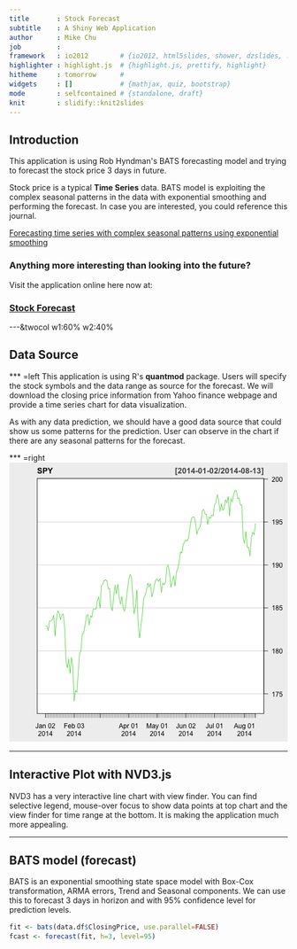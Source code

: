 ```yaml
---
title       : Stock Forecast
subtitle    : A Shiny Web Application
author      : Mike Chu
job         : 
framework   : io2012        # {io2012, html5slides, shower, dzslides, ...}
highlighter : highlight.js  # {highlight.js, prettify, highlight}
hitheme     : tomorrow      # 
widgets     : []            # {mathjax, quiz, bootstrap}
mode        : selfcontained # {standalone, draft}
knit        : slidify::knit2slides
---
```

    
## Introduction
    
This application is using Rob Hyndman's BATS forecasting model
and trying to forecast the stock price 3 days in future.

Stock price is a typical **Time Series** data. BATS model is exploiting
the complex seasonal patterns in the data with exponential smoothing and
performing the forecast. In case you are interested, you could reference
this journal.

[Forecasting time series with complex seasonal patterns using exponential smoothing](http://robjhyndman.com/papers/ComplexSeasonality.pdf)

### Anything more interesting than looking into the future?

Visit the application online here now at:

### [Stock Forecast](http://mike-chu.shinyapps.io/stockForecast)

---&twocol w1:60% w2:40%

## Data Source

*** =left
This application is using R's **quantmod** package. Users will specify 
the stock symbols and the data range as source for the forecast. We will
download the closing price information from Yahoo finance webpage and
provide a time series chart for data visualization.

As with any data prediction, we should have a good data source that could
show us some patterns for the prediction. User can observe in the chart if
there are any seasonal patterns for the forecast.

*** =right
![plot of chunk quantmod](assets/fig/quantmod.png) 

---
    
## Interactive Plot with NVD3.js
    
NVD3 has a very interactive line chart with view finder. You can find selective legend,
mouse-over focus to show data points at top chart and the view finder for time range
at the bottom. It is making the application much more appealing.


<div id = 'chart1' class = 'rChart nvd3'></div>
<script type='text/javascript'>
 $(document).ready(function(){
      drawchart1()
    });
    function drawchart1(){  
      var opts = {
 "dom": "chart1",
"width":    800,
"height":    400,
"x": "Date",
"y": "value",
"group": "variable",
"type": "lineWithFocusChart",
"id": "chart1" 
},
        data = [
 {
 "Date":          16072,
"variable": "ClosingPrice",
"value":         182.92 
},
{
 "Date":          16073,
"variable": "ClosingPrice",
"value":         182.89 
},
{
 "Date":          16076,
"variable": "ClosingPrice",
"value":         182.36 
},
{
 "Date":          16077,
"variable": "ClosingPrice",
"value":         183.48 
},
{
 "Date":          16078,
"variable": "ClosingPrice",
"value":         183.52 
},
{
 "Date":          16079,
"variable": "ClosingPrice",
"value":         183.64 
},
{
 "Date":          16080,
"variable": "ClosingPrice",
"value":         184.14 
},
{
 "Date":          16083,
"variable": "ClosingPrice",
"value":         181.69 
},
{
 "Date":          16084,
"variable": "ClosingPrice",
"value":         183.67 
},
{
 "Date":          16085,
"variable": "ClosingPrice",
"value":         184.66 
},
{
 "Date":          16086,
"variable": "ClosingPrice",
"value":         184.42 
},
{
 "Date":          16087,
"variable": "ClosingPrice",
"value":         183.64 
},
{
 "Date":          16091,
"variable": "ClosingPrice",
"value":         184.18 
},
{
 "Date":          16092,
"variable": "ClosingPrice",
"value":          184.3 
},
{
 "Date":          16093,
"variable": "ClosingPrice",
"value":         182.79 
},
{
 "Date":          16094,
"variable": "ClosingPrice",
"value":         178.89 
},
{
 "Date":          16097,
"variable": "ClosingPrice",
"value":         178.01 
},
{
 "Date":          16098,
"variable": "ClosingPrice",
"value":         179.07 
},
{
 "Date":          16099,
"variable": "ClosingPrice",
"value":         177.35 
},
{
 "Date":          16100,
"variable": "ClosingPrice",
"value":         179.23 
},
{
 "Date":          16101,
"variable": "ClosingPrice",
"value":         178.18 
},
{
 "Date":          16104,
"variable": "ClosingPrice",
"value":         174.17 
},
{
 "Date":          16105,
"variable": "ClosingPrice",
"value":         175.39 
},
{
 "Date":          16106,
"variable": "ClosingPrice",
"value":         175.17 
},
{
 "Date":          16107,
"variable": "ClosingPrice",
"value":         177.48 
},
{
 "Date":          16108,
"variable": "ClosingPrice",
"value":         179.68 
},
{
 "Date":          16111,
"variable": "ClosingPrice",
"value":         180.01 
},
{
 "Date":          16112,
"variable": "ClosingPrice",
"value":         181.98 
},
{
 "Date":          16113,
"variable": "ClosingPrice",
"value":         182.07 
},
{
 "Date":          16114,
"variable": "ClosingPrice",
"value":         183.01 
},
{
 "Date":          16115,
"variable": "ClosingPrice",
"value":         184.02 
},
{
 "Date":          16119,
"variable": "ClosingPrice",
"value":         184.24 
},
{
 "Date":          16120,
"variable": "ClosingPrice",
"value":         183.02 
},
{
 "Date":          16121,
"variable": "ClosingPrice",
"value":          184.1 
},
{
 "Date":          16122,
"variable": "ClosingPrice",
"value":         183.89 
},
{
 "Date":          16125,
"variable": "ClosingPrice",
"value":         184.91 
},
{
 "Date":          16126,
"variable": "ClosingPrice",
"value":         184.84 
},
{
 "Date":          16127,
"variable": "ClosingPrice",
"value":         184.85 
},
{
 "Date":          16128,
"variable": "ClosingPrice",
"value":         185.82 
},
{
 "Date":          16129,
"variable": "ClosingPrice",
"value":         186.29 
},
{
 "Date":          16132,
"variable": "ClosingPrice",
"value":         184.98 
},
{
 "Date":          16133,
"variable": "ClosingPrice",
"value":         187.58 
},
{
 "Date":          16134,
"variable": "ClosingPrice",
"value":         187.75 
},
{
 "Date":          16135,
"variable": "ClosingPrice",
"value":         188.18 
},
{
 "Date":          16136,
"variable": "ClosingPrice",
"value":         188.26 
},
{
 "Date":          16139,
"variable": "ClosingPrice",
"value":         188.16 
},
{
 "Date":          16140,
"variable": "ClosingPrice",
"value":         187.23 
},
{
 "Date":          16141,
"variable": "ClosingPrice",
"value":         187.28 
},
{
 "Date":          16142,
"variable": "ClosingPrice",
"value":         185.18 
},
{
 "Date":          16143,
"variable": "ClosingPrice",
"value":         184.66 
},
{
 "Date":          16146,
"variable": "ClosingPrice",
"value":         186.33 
},
{
 "Date":          16147,
"variable": "ClosingPrice",
"value":         187.66 
},
{
 "Date":          16148,
"variable": "ClosingPrice",
"value":         186.66 
},
{
 "Date":          16149,
"variable": "ClosingPrice",
"value":         187.75 
},
{
 "Date":          16150,
"variable": "ClosingPrice",
"value":          186.2 
},
{
 "Date":          16153,
"variable": "ClosingPrice",
"value":         185.43 
},
{
 "Date":          16154,
"variable": "ClosingPrice",
"value":         186.31 
},
{
 "Date":          16155,
"variable": "ClosingPrice",
"value":         184.97 
},
{
 "Date":          16156,
"variable": "ClosingPrice",
"value":         184.58 
},
{
 "Date":          16157,
"variable": "ClosingPrice",
"value":         185.49 
},
{
 "Date":          16160,
"variable": "ClosingPrice",
"value":         187.01 
},
{
 "Date":          16161,
"variable": "ClosingPrice",
"value":         188.25 
},
{
 "Date":          16162,
"variable": "ClosingPrice",
"value":         188.88 
},
{
 "Date":          16163,
"variable": "ClosingPrice",
"value":         188.63 
},
{
 "Date":          16164,
"variable": "ClosingPrice",
"value":          186.4 
},
{
 "Date":          16167,
"variable": "ClosingPrice",
"value":         184.34 
},
{
 "Date":          16168,
"variable": "ClosingPrice",
"value":          185.1 
},
{
 "Date":          16169,
"variable": "ClosingPrice",
"value":         187.09 
},
{
 "Date":          16170,
"variable": "ClosingPrice",
"value":         183.16 
},
{
 "Date":          16171,
"variable": "ClosingPrice",
"value":         181.51 
},
{
 "Date":          16174,
"variable": "ClosingPrice",
"value":         182.94 
},
{
 "Date":          16175,
"variable": "ClosingPrice",
"value":          184.2 
},
{
 "Date":          16176,
"variable": "ClosingPrice",
"value":         186.13 
},
{
 "Date":          16177,
"variable": "ClosingPrice",
"value":         186.39 
},
{
 "Date":          16181,
"variable": "ClosingPrice",
"value":         187.04 
},
{
 "Date":          16182,
"variable": "ClosingPrice",
"value":         187.89 
},
{
 "Date":          16183,
"variable": "ClosingPrice",
"value":         187.45 
},
{
 "Date":          16184,
"variable": "ClosingPrice",
"value":         187.83 
},
{
 "Date":          16185,
"variable": "ClosingPrice",
"value":         186.29 
},
{
 "Date":          16188,
"variable": "ClosingPrice",
"value":         186.88 
},
{
 "Date":          16189,
"variable": "ClosingPrice",
"value":         187.75 
},
{
 "Date":          16190,
"variable": "ClosingPrice",
"value":         188.31 
},
{
 "Date":          16191,
"variable": "ClosingPrice",
"value":         188.33 
},
{
 "Date":          16192,
"variable": "ClosingPrice",
"value":         188.06 
},
{
 "Date":          16195,
"variable": "ClosingPrice",
"value":         188.42 
},
{
 "Date":          16196,
"variable": "ClosingPrice",
"value":         186.78 
},
{
 "Date":          16197,
"variable": "ClosingPrice",
"value":         187.88 
},
{
 "Date":          16198,
"variable": "ClosingPrice",
"value":         187.68 
},
{
 "Date":          16199,
"variable": "ClosingPrice",
"value":         187.96 
},
{
 "Date":          16202,
"variable": "ClosingPrice",
"value":         189.79 
},
{
 "Date":          16203,
"variable": "ClosingPrice",
"value":         189.96 
},
{
 "Date":          16204,
"variable": "ClosingPrice",
"value":         189.06 
},
{
 "Date":          16205,
"variable": "ClosingPrice",
"value":          187.4 
},
{
 "Date":          16206,
"variable": "ClosingPrice",
"value":         188.05 
},
{
 "Date":          16209,
"variable": "ClosingPrice",
"value":         188.74 
},
{
 "Date":          16210,
"variable": "ClosingPrice",
"value":         187.55 
},
{
 "Date":          16211,
"variable": "ClosingPrice",
"value":         189.13 
},
{
 "Date":          16212,
"variable": "ClosingPrice",
"value":         189.59 
},
{
 "Date":          16213,
"variable": "ClosingPrice",
"value":         190.35 
},
{
 "Date":          16217,
"variable": "ClosingPrice",
"value":         191.52 
},
{
 "Date":          16218,
"variable": "ClosingPrice",
"value":         191.38 
},
{
 "Date":          16219,
"variable": "ClosingPrice",
"value":         192.37 
},
{
 "Date":          16220,
"variable": "ClosingPrice",
"value":         192.68 
},
{
 "Date":          16223,
"variable": "ClosingPrice",
"value":          192.9 
},
{
 "Date":          16224,
"variable": "ClosingPrice",
"value":          192.8 
},
{
 "Date":          16225,
"variable": "ClosingPrice",
"value":         193.19 
},
{
 "Date":          16226,
"variable": "ClosingPrice",
"value":         194.45 
},
{
 "Date":          16227,
"variable": "ClosingPrice",
"value":         195.38 
},
{
 "Date":          16230,
"variable": "ClosingPrice",
"value":         195.58 
},
{
 "Date":          16231,
"variable": "ClosingPrice",
"value":          195.6 
},
{
 "Date":          16232,
"variable": "ClosingPrice",
"value":         194.92 
},
{
 "Date":          16233,
"variable": "ClosingPrice",
"value":         193.54 
},
{
 "Date":          16234,
"variable": "ClosingPrice",
"value":         194.13 
},
{
 "Date":          16237,
"variable": "ClosingPrice",
"value":         194.29 
},
{
 "Date":          16238,
"variable": "ClosingPrice",
"value":         194.83 
},
{
 "Date":          16239,
"variable": "ClosingPrice",
"value":         196.26 
},
{
 "Date":          16240,
"variable": "ClosingPrice",
"value":         196.48 
},
{
 "Date":          16241,
"variable": "ClosingPrice",
"value":         195.94 
},
{
 "Date":          16244,
"variable": "ClosingPrice",
"value":         195.88 
},
{
 "Date":          16245,
"variable": "ClosingPrice",
"value":          194.7 
},
{
 "Date":          16246,
"variable": "ClosingPrice",
"value":         195.58 
},
{
 "Date":          16247,
"variable": "ClosingPrice",
"value":         195.44 
},
{
 "Date":          16248,
"variable": "ClosingPrice",
"value":         195.82 
},
{
 "Date":          16251,
"variable": "ClosingPrice",
"value":         195.72 
},
{
 "Date":          16252,
"variable": "ClosingPrice",
"value":         197.03 
},
{
 "Date":          16253,
"variable": "ClosingPrice",
"value":         197.23 
},
{
 "Date":          16254,
"variable": "ClosingPrice",
"value":          198.2 
},
{
 "Date":          16258,
"variable": "ClosingPrice",
"value":         197.51 
},
{
 "Date":          16259,
"variable": "ClosingPrice",
"value":         196.24 
},
{
 "Date":          16260,
"variable": "ClosingPrice",
"value":         197.12 
},
{
 "Date":          16261,
"variable": "ClosingPrice",
"value":         196.34 
},
{
 "Date":          16262,
"variable": "ClosingPrice",
"value":         196.61 
},
{
 "Date":          16265,
"variable": "ClosingPrice",
"value":          197.6 
},
{
 "Date":          16266,
"variable": "ClosingPrice",
"value":         197.23 
},
{
 "Date":          16267,
"variable": "ClosingPrice",
"value":         197.96 
},
{
 "Date":          16268,
"variable": "ClosingPrice",
"value":         195.71 
},
{
 "Date":          16269,
"variable": "ClosingPrice",
"value":         197.71 
},
{
 "Date":          16272,
"variable": "ClosingPrice",
"value":         197.34 
},
{
 "Date":          16273,
"variable": "ClosingPrice",
"value":          198.2 
},
{
 "Date":          16274,
"variable": "ClosingPrice",
"value":         198.64 
},
{
 "Date":          16275,
"variable": "ClosingPrice",
"value":         198.65 
},
{
 "Date":          16276,
"variable": "ClosingPrice",
"value":         197.72 
},
{
 "Date":          16279,
"variable": "ClosingPrice",
"value":          197.8 
},
{
 "Date":          16280,
"variable": "ClosingPrice",
"value":         196.95 
},
{
 "Date":          16281,
"variable": "ClosingPrice",
"value":         196.98 
},
{
 "Date":          16282,
"variable": "ClosingPrice",
"value":         193.09 
},
{
 "Date":          16283,
"variable": "ClosingPrice",
"value":          192.5 
},
{
 "Date":          16286,
"variable": "ClosingPrice",
"value":         193.89 
},
{
 "Date":          16287,
"variable": "ClosingPrice",
"value":         192.01 
},
{
 "Date":          16288,
"variable": "ClosingPrice",
"value":         192.07 
},
{
 "Date":          16289,
"variable": "ClosingPrice",
"value":         191.03 
},
{
 "Date":          16290,
"variable": "ClosingPrice",
"value":         193.24 
},
{
 "Date":          16293,
"variable": "ClosingPrice",
"value":          193.8 
},
{
 "Date":          16294,
"variable": "ClosingPrice",
"value":         193.53 
},
{
 "Date":          16295,
"variable": "ClosingPrice",
"value":         194.84 
},
{
 "Date":          16296,
"variable": "ClosingPrice",
"value": null 
},
{
 "Date":          16297,
"variable": "ClosingPrice",
"value": null 
},
{
 "Date":          16298,
"variable": "ClosingPrice",
"value": null 
},
{
 "Date":          16072,
"variable": "ForecastLowB",
"value": null 
},
{
 "Date":          16073,
"variable": "ForecastLowB",
"value": null 
},
{
 "Date":          16076,
"variable": "ForecastLowB",
"value": null 
},
{
 "Date":          16077,
"variable": "ForecastLowB",
"value": null 
},
{
 "Date":          16078,
"variable": "ForecastLowB",
"value": null 
},
{
 "Date":          16079,
"variable": "ForecastLowB",
"value": null 
},
{
 "Date":          16080,
"variable": "ForecastLowB",
"value": null 
},
{
 "Date":          16083,
"variable": "ForecastLowB",
"value": null 
},
{
 "Date":          16084,
"variable": "ForecastLowB",
"value": null 
},
{
 "Date":          16085,
"variable": "ForecastLowB",
"value": null 
},
{
 "Date":          16086,
"variable": "ForecastLowB",
"value": null 
},
{
 "Date":          16087,
"variable": "ForecastLowB",
"value": null 
},
{
 "Date":          16091,
"variable": "ForecastLowB",
"value": null 
},
{
 "Date":          16092,
"variable": "ForecastLowB",
"value": null 
},
{
 "Date":          16093,
"variable": "ForecastLowB",
"value": null 
},
{
 "Date":          16094,
"variable": "ForecastLowB",
"value": null 
},
{
 "Date":          16097,
"variable": "ForecastLowB",
"value": null 
},
{
 "Date":          16098,
"variable": "ForecastLowB",
"value": null 
},
{
 "Date":          16099,
"variable": "ForecastLowB",
"value": null 
},
{
 "Date":          16100,
"variable": "ForecastLowB",
"value": null 
},
{
 "Date":          16101,
"variable": "ForecastLowB",
"value": null 
},
{
 "Date":          16104,
"variable": "ForecastLowB",
"value": null 
},
{
 "Date":          16105,
"variable": "ForecastLowB",
"value": null 
},
{
 "Date":          16106,
"variable": "ForecastLowB",
"value": null 
},
{
 "Date":          16107,
"variable": "ForecastLowB",
"value": null 
},
{
 "Date":          16108,
"variable": "ForecastLowB",
"value": null 
},
{
 "Date":          16111,
"variable": "ForecastLowB",
"value": null 
},
{
 "Date":          16112,
"variable": "ForecastLowB",
"value": null 
},
{
 "Date":          16113,
"variable": "ForecastLowB",
"value": null 
},
{
 "Date":          16114,
"variable": "ForecastLowB",
"value": null 
},
{
 "Date":          16115,
"variable": "ForecastLowB",
"value": null 
},
{
 "Date":          16119,
"variable": "ForecastLowB",
"value": null 
},
{
 "Date":          16120,
"variable": "ForecastLowB",
"value": null 
},
{
 "Date":          16121,
"variable": "ForecastLowB",
"value": null 
},
{
 "Date":          16122,
"variable": "ForecastLowB",
"value": null 
},
{
 "Date":          16125,
"variable": "ForecastLowB",
"value": null 
},
{
 "Date":          16126,
"variable": "ForecastLowB",
"value": null 
},
{
 "Date":          16127,
"variable": "ForecastLowB",
"value": null 
},
{
 "Date":          16128,
"variable": "ForecastLowB",
"value": null 
},
{
 "Date":          16129,
"variable": "ForecastLowB",
"value": null 
},
{
 "Date":          16132,
"variable": "ForecastLowB",
"value": null 
},
{
 "Date":          16133,
"variable": "ForecastLowB",
"value": null 
},
{
 "Date":          16134,
"variable": "ForecastLowB",
"value": null 
},
{
 "Date":          16135,
"variable": "ForecastLowB",
"value": null 
},
{
 "Date":          16136,
"variable": "ForecastLowB",
"value": null 
},
{
 "Date":          16139,
"variable": "ForecastLowB",
"value": null 
},
{
 "Date":          16140,
"variable": "ForecastLowB",
"value": null 
},
{
 "Date":          16141,
"variable": "ForecastLowB",
"value": null 
},
{
 "Date":          16142,
"variable": "ForecastLowB",
"value": null 
},
{
 "Date":          16143,
"variable": "ForecastLowB",
"value": null 
},
{
 "Date":          16146,
"variable": "ForecastLowB",
"value": null 
},
{
 "Date":          16147,
"variable": "ForecastLowB",
"value": null 
},
{
 "Date":          16148,
"variable": "ForecastLowB",
"value": null 
},
{
 "Date":          16149,
"variable": "ForecastLowB",
"value": null 
},
{
 "Date":          16150,
"variable": "ForecastLowB",
"value": null 
},
{
 "Date":          16153,
"variable": "ForecastLowB",
"value": null 
},
{
 "Date":          16154,
"variable": "ForecastLowB",
"value": null 
},
{
 "Date":          16155,
"variable": "ForecastLowB",
"value": null 
},
{
 "Date":          16156,
"variable": "ForecastLowB",
"value": null 
},
{
 "Date":          16157,
"variable": "ForecastLowB",
"value": null 
},
{
 "Date":          16160,
"variable": "ForecastLowB",
"value": null 
},
{
 "Date":          16161,
"variable": "ForecastLowB",
"value": null 
},
{
 "Date":          16162,
"variable": "ForecastLowB",
"value": null 
},
{
 "Date":          16163,
"variable": "ForecastLowB",
"value": null 
},
{
 "Date":          16164,
"variable": "ForecastLowB",
"value": null 
},
{
 "Date":          16167,
"variable": "ForecastLowB",
"value": null 
},
{
 "Date":          16168,
"variable": "ForecastLowB",
"value": null 
},
{
 "Date":          16169,
"variable": "ForecastLowB",
"value": null 
},
{
 "Date":          16170,
"variable": "ForecastLowB",
"value": null 
},
{
 "Date":          16171,
"variable": "ForecastLowB",
"value": null 
},
{
 "Date":          16174,
"variable": "ForecastLowB",
"value": null 
},
{
 "Date":          16175,
"variable": "ForecastLowB",
"value": null 
},
{
 "Date":          16176,
"variable": "ForecastLowB",
"value": null 
},
{
 "Date":          16177,
"variable": "ForecastLowB",
"value": null 
},
{
 "Date":          16181,
"variable": "ForecastLowB",
"value": null 
},
{
 "Date":          16182,
"variable": "ForecastLowB",
"value": null 
},
{
 "Date":          16183,
"variable": "ForecastLowB",
"value": null 
},
{
 "Date":          16184,
"variable": "ForecastLowB",
"value": null 
},
{
 "Date":          16185,
"variable": "ForecastLowB",
"value": null 
},
{
 "Date":          16188,
"variable": "ForecastLowB",
"value": null 
},
{
 "Date":          16189,
"variable": "ForecastLowB",
"value": null 
},
{
 "Date":          16190,
"variable": "ForecastLowB",
"value": null 
},
{
 "Date":          16191,
"variable": "ForecastLowB",
"value": null 
},
{
 "Date":          16192,
"variable": "ForecastLowB",
"value": null 
},
{
 "Date":          16195,
"variable": "ForecastLowB",
"value": null 
},
{
 "Date":          16196,
"variable": "ForecastLowB",
"value": null 
},
{
 "Date":          16197,
"variable": "ForecastLowB",
"value": null 
},
{
 "Date":          16198,
"variable": "ForecastLowB",
"value": null 
},
{
 "Date":          16199,
"variable": "ForecastLowB",
"value": null 
},
{
 "Date":          16202,
"variable": "ForecastLowB",
"value": null 
},
{
 "Date":          16203,
"variable": "ForecastLowB",
"value": null 
},
{
 "Date":          16204,
"variable": "ForecastLowB",
"value": null 
},
{
 "Date":          16205,
"variable": "ForecastLowB",
"value": null 
},
{
 "Date":          16206,
"variable": "ForecastLowB",
"value": null 
},
{
 "Date":          16209,
"variable": "ForecastLowB",
"value": null 
},
{
 "Date":          16210,
"variable": "ForecastLowB",
"value": null 
},
{
 "Date":          16211,
"variable": "ForecastLowB",
"value": null 
},
{
 "Date":          16212,
"variable": "ForecastLowB",
"value": null 
},
{
 "Date":          16213,
"variable": "ForecastLowB",
"value": null 
},
{
 "Date":          16217,
"variable": "ForecastLowB",
"value": null 
},
{
 "Date":          16218,
"variable": "ForecastLowB",
"value": null 
},
{
 "Date":          16219,
"variable": "ForecastLowB",
"value": null 
},
{
 "Date":          16220,
"variable": "ForecastLowB",
"value": null 
},
{
 "Date":          16223,
"variable": "ForecastLowB",
"value": null 
},
{
 "Date":          16224,
"variable": "ForecastLowB",
"value": null 
},
{
 "Date":          16225,
"variable": "ForecastLowB",
"value": null 
},
{
 "Date":          16226,
"variable": "ForecastLowB",
"value": null 
},
{
 "Date":          16227,
"variable": "ForecastLowB",
"value": null 
},
{
 "Date":          16230,
"variable": "ForecastLowB",
"value": null 
},
{
 "Date":          16231,
"variable": "ForecastLowB",
"value": null 
},
{
 "Date":          16232,
"variable": "ForecastLowB",
"value": null 
},
{
 "Date":          16233,
"variable": "ForecastLowB",
"value": null 
},
{
 "Date":          16234,
"variable": "ForecastLowB",
"value": null 
},
{
 "Date":          16237,
"variable": "ForecastLowB",
"value": null 
},
{
 "Date":          16238,
"variable": "ForecastLowB",
"value": null 
},
{
 "Date":          16239,
"variable": "ForecastLowB",
"value": null 
},
{
 "Date":          16240,
"variable": "ForecastLowB",
"value": null 
},
{
 "Date":          16241,
"variable": "ForecastLowB",
"value": null 
},
{
 "Date":          16244,
"variable": "ForecastLowB",
"value": null 
},
{
 "Date":          16245,
"variable": "ForecastLowB",
"value": null 
},
{
 "Date":          16246,
"variable": "ForecastLowB",
"value": null 
},
{
 "Date":          16247,
"variable": "ForecastLowB",
"value": null 
},
{
 "Date":          16248,
"variable": "ForecastLowB",
"value": null 
},
{
 "Date":          16251,
"variable": "ForecastLowB",
"value": null 
},
{
 "Date":          16252,
"variable": "ForecastLowB",
"value": null 
},
{
 "Date":          16253,
"variable": "ForecastLowB",
"value": null 
},
{
 "Date":          16254,
"variable": "ForecastLowB",
"value": null 
},
{
 "Date":          16258,
"variable": "ForecastLowB",
"value": null 
},
{
 "Date":          16259,
"variable": "ForecastLowB",
"value": null 
},
{
 "Date":          16260,
"variable": "ForecastLowB",
"value": null 
},
{
 "Date":          16261,
"variable": "ForecastLowB",
"value": null 
},
{
 "Date":          16262,
"variable": "ForecastLowB",
"value": null 
},
{
 "Date":          16265,
"variable": "ForecastLowB",
"value": null 
},
{
 "Date":          16266,
"variable": "ForecastLowB",
"value": null 
},
{
 "Date":          16267,
"variable": "ForecastLowB",
"value": null 
},
{
 "Date":          16268,
"variable": "ForecastLowB",
"value": null 
},
{
 "Date":          16269,
"variable": "ForecastLowB",
"value": null 
},
{
 "Date":          16272,
"variable": "ForecastLowB",
"value": null 
},
{
 "Date":          16273,
"variable": "ForecastLowB",
"value": null 
},
{
 "Date":          16274,
"variable": "ForecastLowB",
"value": null 
},
{
 "Date":          16275,
"variable": "ForecastLowB",
"value": null 
},
{
 "Date":          16276,
"variable": "ForecastLowB",
"value": null 
},
{
 "Date":          16279,
"variable": "ForecastLowB",
"value": null 
},
{
 "Date":          16280,
"variable": "ForecastLowB",
"value": null 
},
{
 "Date":          16281,
"variable": "ForecastLowB",
"value": null 
},
{
 "Date":          16282,
"variable": "ForecastLowB",
"value": null 
},
{
 "Date":          16283,
"variable": "ForecastLowB",
"value": null 
},
{
 "Date":          16286,
"variable": "ForecastLowB",
"value": null 
},
{
 "Date":          16287,
"variable": "ForecastLowB",
"value": null 
},
{
 "Date":          16288,
"variable": "ForecastLowB",
"value": null 
},
{
 "Date":          16289,
"variable": "ForecastLowB",
"value": null 
},
{
 "Date":          16290,
"variable": "ForecastLowB",
"value": null 
},
{
 "Date":          16293,
"variable": "ForecastLowB",
"value": null 
},
{
 "Date":          16294,
"variable": "ForecastLowB",
"value": null 
},
{
 "Date":          16295,
"variable": "ForecastLowB",
"value": null 
},
{
 "Date":          16296,
"variable": "ForecastLowB",
"value":         192.37 
},
{
 "Date":          16297,
"variable": "ForecastLowB",
"value":         192.67 
},
{
 "Date":          16298,
"variable": "ForecastLowB",
"value":         191.93 
},
{
 "Date":          16072,
"variable": "ForecastHighB",
"value": null 
},
{
 "Date":          16073,
"variable": "ForecastHighB",
"value": null 
},
{
 "Date":          16076,
"variable": "ForecastHighB",
"value": null 
},
{
 "Date":          16077,
"variable": "ForecastHighB",
"value": null 
},
{
 "Date":          16078,
"variable": "ForecastHighB",
"value": null 
},
{
 "Date":          16079,
"variable": "ForecastHighB",
"value": null 
},
{
 "Date":          16080,
"variable": "ForecastHighB",
"value": null 
},
{
 "Date":          16083,
"variable": "ForecastHighB",
"value": null 
},
{
 "Date":          16084,
"variable": "ForecastHighB",
"value": null 
},
{
 "Date":          16085,
"variable": "ForecastHighB",
"value": null 
},
{
 "Date":          16086,
"variable": "ForecastHighB",
"value": null 
},
{
 "Date":          16087,
"variable": "ForecastHighB",
"value": null 
},
{
 "Date":          16091,
"variable": "ForecastHighB",
"value": null 
},
{
 "Date":          16092,
"variable": "ForecastHighB",
"value": null 
},
{
 "Date":          16093,
"variable": "ForecastHighB",
"value": null 
},
{
 "Date":          16094,
"variable": "ForecastHighB",
"value": null 
},
{
 "Date":          16097,
"variable": "ForecastHighB",
"value": null 
},
{
 "Date":          16098,
"variable": "ForecastHighB",
"value": null 
},
{
 "Date":          16099,
"variable": "ForecastHighB",
"value": null 
},
{
 "Date":          16100,
"variable": "ForecastHighB",
"value": null 
},
{
 "Date":          16101,
"variable": "ForecastHighB",
"value": null 
},
{
 "Date":          16104,
"variable": "ForecastHighB",
"value": null 
},
{
 "Date":          16105,
"variable": "ForecastHighB",
"value": null 
},
{
 "Date":          16106,
"variable": "ForecastHighB",
"value": null 
},
{
 "Date":          16107,
"variable": "ForecastHighB",
"value": null 
},
{
 "Date":          16108,
"variable": "ForecastHighB",
"value": null 
},
{
 "Date":          16111,
"variable": "ForecastHighB",
"value": null 
},
{
 "Date":          16112,
"variable": "ForecastHighB",
"value": null 
},
{
 "Date":          16113,
"variable": "ForecastHighB",
"value": null 
},
{
 "Date":          16114,
"variable": "ForecastHighB",
"value": null 
},
{
 "Date":          16115,
"variable": "ForecastHighB",
"value": null 
},
{
 "Date":          16119,
"variable": "ForecastHighB",
"value": null 
},
{
 "Date":          16120,
"variable": "ForecastHighB",
"value": null 
},
{
 "Date":          16121,
"variable": "ForecastHighB",
"value": null 
},
{
 "Date":          16122,
"variable": "ForecastHighB",
"value": null 
},
{
 "Date":          16125,
"variable": "ForecastHighB",
"value": null 
},
{
 "Date":          16126,
"variable": "ForecastHighB",
"value": null 
},
{
 "Date":          16127,
"variable": "ForecastHighB",
"value": null 
},
{
 "Date":          16128,
"variable": "ForecastHighB",
"value": null 
},
{
 "Date":          16129,
"variable": "ForecastHighB",
"value": null 
},
{
 "Date":          16132,
"variable": "ForecastHighB",
"value": null 
},
{
 "Date":          16133,
"variable": "ForecastHighB",
"value": null 
},
{
 "Date":          16134,
"variable": "ForecastHighB",
"value": null 
},
{
 "Date":          16135,
"variable": "ForecastHighB",
"value": null 
},
{
 "Date":          16136,
"variable": "ForecastHighB",
"value": null 
},
{
 "Date":          16139,
"variable": "ForecastHighB",
"value": null 
},
{
 "Date":          16140,
"variable": "ForecastHighB",
"value": null 
},
{
 "Date":          16141,
"variable": "ForecastHighB",
"value": null 
},
{
 "Date":          16142,
"variable": "ForecastHighB",
"value": null 
},
{
 "Date":          16143,
"variable": "ForecastHighB",
"value": null 
},
{
 "Date":          16146,
"variable": "ForecastHighB",
"value": null 
},
{
 "Date":          16147,
"variable": "ForecastHighB",
"value": null 
},
{
 "Date":          16148,
"variable": "ForecastHighB",
"value": null 
},
{
 "Date":          16149,
"variable": "ForecastHighB",
"value": null 
},
{
 "Date":          16150,
"variable": "ForecastHighB",
"value": null 
},
{
 "Date":          16153,
"variable": "ForecastHighB",
"value": null 
},
{
 "Date":          16154,
"variable": "ForecastHighB",
"value": null 
},
{
 "Date":          16155,
"variable": "ForecastHighB",
"value": null 
},
{
 "Date":          16156,
"variable": "ForecastHighB",
"value": null 
},
{
 "Date":          16157,
"variable": "ForecastHighB",
"value": null 
},
{
 "Date":          16160,
"variable": "ForecastHighB",
"value": null 
},
{
 "Date":          16161,
"variable": "ForecastHighB",
"value": null 
},
{
 "Date":          16162,
"variable": "ForecastHighB",
"value": null 
},
{
 "Date":          16163,
"variable": "ForecastHighB",
"value": null 
},
{
 "Date":          16164,
"variable": "ForecastHighB",
"value": null 
},
{
 "Date":          16167,
"variable": "ForecastHighB",
"value": null 
},
{
 "Date":          16168,
"variable": "ForecastHighB",
"value": null 
},
{
 "Date":          16169,
"variable": "ForecastHighB",
"value": null 
},
{
 "Date":          16170,
"variable": "ForecastHighB",
"value": null 
},
{
 "Date":          16171,
"variable": "ForecastHighB",
"value": null 
},
{
 "Date":          16174,
"variable": "ForecastHighB",
"value": null 
},
{
 "Date":          16175,
"variable": "ForecastHighB",
"value": null 
},
{
 "Date":          16176,
"variable": "ForecastHighB",
"value": null 
},
{
 "Date":          16177,
"variable": "ForecastHighB",
"value": null 
},
{
 "Date":          16181,
"variable": "ForecastHighB",
"value": null 
},
{
 "Date":          16182,
"variable": "ForecastHighB",
"value": null 
},
{
 "Date":          16183,
"variable": "ForecastHighB",
"value": null 
},
{
 "Date":          16184,
"variable": "ForecastHighB",
"value": null 
},
{
 "Date":          16185,
"variable": "ForecastHighB",
"value": null 
},
{
 "Date":          16188,
"variable": "ForecastHighB",
"value": null 
},
{
 "Date":          16189,
"variable": "ForecastHighB",
"value": null 
},
{
 "Date":          16190,
"variable": "ForecastHighB",
"value": null 
},
{
 "Date":          16191,
"variable": "ForecastHighB",
"value": null 
},
{
 "Date":          16192,
"variable": "ForecastHighB",
"value": null 
},
{
 "Date":          16195,
"variable": "ForecastHighB",
"value": null 
},
{
 "Date":          16196,
"variable": "ForecastHighB",
"value": null 
},
{
 "Date":          16197,
"variable": "ForecastHighB",
"value": null 
},
{
 "Date":          16198,
"variable": "ForecastHighB",
"value": null 
},
{
 "Date":          16199,
"variable": "ForecastHighB",
"value": null 
},
{
 "Date":          16202,
"variable": "ForecastHighB",
"value": null 
},
{
 "Date":          16203,
"variable": "ForecastHighB",
"value": null 
},
{
 "Date":          16204,
"variable": "ForecastHighB",
"value": null 
},
{
 "Date":          16205,
"variable": "ForecastHighB",
"value": null 
},
{
 "Date":          16206,
"variable": "ForecastHighB",
"value": null 
},
{
 "Date":          16209,
"variable": "ForecastHighB",
"value": null 
},
{
 "Date":          16210,
"variable": "ForecastHighB",
"value": null 
},
{
 "Date":          16211,
"variable": "ForecastHighB",
"value": null 
},
{
 "Date":          16212,
"variable": "ForecastHighB",
"value": null 
},
{
 "Date":          16213,
"variable": "ForecastHighB",
"value": null 
},
{
 "Date":          16217,
"variable": "ForecastHighB",
"value": null 
},
{
 "Date":          16218,
"variable": "ForecastHighB",
"value": null 
},
{
 "Date":          16219,
"variable": "ForecastHighB",
"value": null 
},
{
 "Date":          16220,
"variable": "ForecastHighB",
"value": null 
},
{
 "Date":          16223,
"variable": "ForecastHighB",
"value": null 
},
{
 "Date":          16224,
"variable": "ForecastHighB",
"value": null 
},
{
 "Date":          16225,
"variable": "ForecastHighB",
"value": null 
},
{
 "Date":          16226,
"variable": "ForecastHighB",
"value": null 
},
{
 "Date":          16227,
"variable": "ForecastHighB",
"value": null 
},
{
 "Date":          16230,
"variable": "ForecastHighB",
"value": null 
},
{
 "Date":          16231,
"variable": "ForecastHighB",
"value": null 
},
{
 "Date":          16232,
"variable": "ForecastHighB",
"value": null 
},
{
 "Date":          16233,
"variable": "ForecastHighB",
"value": null 
},
{
 "Date":          16234,
"variable": "ForecastHighB",
"value": null 
},
{
 "Date":          16237,
"variable": "ForecastHighB",
"value": null 
},
{
 "Date":          16238,
"variable": "ForecastHighB",
"value": null 
},
{
 "Date":          16239,
"variable": "ForecastHighB",
"value": null 
},
{
 "Date":          16240,
"variable": "ForecastHighB",
"value": null 
},
{
 "Date":          16241,
"variable": "ForecastHighB",
"value": null 
},
{
 "Date":          16244,
"variable": "ForecastHighB",
"value": null 
},
{
 "Date":          16245,
"variable": "ForecastHighB",
"value": null 
},
{
 "Date":          16246,
"variable": "ForecastHighB",
"value": null 
},
{
 "Date":          16247,
"variable": "ForecastHighB",
"value": null 
},
{
 "Date":          16248,
"variable": "ForecastHighB",
"value": null 
},
{
 "Date":          16251,
"variable": "ForecastHighB",
"value": null 
},
{
 "Date":          16252,
"variable": "ForecastHighB",
"value": null 
},
{
 "Date":          16253,
"variable": "ForecastHighB",
"value": null 
},
{
 "Date":          16254,
"variable": "ForecastHighB",
"value": null 
},
{
 "Date":          16258,
"variable": "ForecastHighB",
"value": null 
},
{
 "Date":          16259,
"variable": "ForecastHighB",
"value": null 
},
{
 "Date":          16260,
"variable": "ForecastHighB",
"value": null 
},
{
 "Date":          16261,
"variable": "ForecastHighB",
"value": null 
},
{
 "Date":          16262,
"variable": "ForecastHighB",
"value": null 
},
{
 "Date":          16265,
"variable": "ForecastHighB",
"value": null 
},
{
 "Date":          16266,
"variable": "ForecastHighB",
"value": null 
},
{
 "Date":          16267,
"variable": "ForecastHighB",
"value": null 
},
{
 "Date":          16268,
"variable": "ForecastHighB",
"value": null 
},
{
 "Date":          16269,
"variable": "ForecastHighB",
"value": null 
},
{
 "Date":          16272,
"variable": "ForecastHighB",
"value": null 
},
{
 "Date":          16273,
"variable": "ForecastHighB",
"value": null 
},
{
 "Date":          16274,
"variable": "ForecastHighB",
"value": null 
},
{
 "Date":          16275,
"variable": "ForecastHighB",
"value": null 
},
{
 "Date":          16276,
"variable": "ForecastHighB",
"value": null 
},
{
 "Date":          16279,
"variable": "ForecastHighB",
"value": null 
},
{
 "Date":          16280,
"variable": "ForecastHighB",
"value": null 
},
{
 "Date":          16281,
"variable": "ForecastHighB",
"value": null 
},
{
 "Date":          16282,
"variable": "ForecastHighB",
"value": null 
},
{
 "Date":          16283,
"variable": "ForecastHighB",
"value": null 
},
{
 "Date":          16286,
"variable": "ForecastHighB",
"value": null 
},
{
 "Date":          16287,
"variable": "ForecastHighB",
"value": null 
},
{
 "Date":          16288,
"variable": "ForecastHighB",
"value": null 
},
{
 "Date":          16289,
"variable": "ForecastHighB",
"value": null 
},
{
 "Date":          16290,
"variable": "ForecastHighB",
"value": null 
},
{
 "Date":          16293,
"variable": "ForecastHighB",
"value": null 
},
{
 "Date":          16294,
"variable": "ForecastHighB",
"value": null 
},
{
 "Date":          16295,
"variable": "ForecastHighB",
"value": null 
},
{
 "Date":          16296,
"variable": "ForecastHighB",
"value":         197.23 
},
{
 "Date":          16297,
"variable": "ForecastHighB",
"value":         199.45 
},
{
 "Date":          16298,
"variable": "ForecastHighB",
"value":         200.19 
} 
]
  
      if(!(opts.type==="pieChart" || opts.type==="sparklinePlus" || opts.type==="bulletChart")) {
        var data = d3.nest()
          .key(function(d){
            //return opts.group === undefined ? 'main' : d[opts.group]
            //instead of main would think a better default is opts.x
            return opts.group === undefined ? opts.y : d[opts.group];
          })
          .entries(data);
      }
      
      if (opts.disabled != undefined){
        data.map(function(d, i){
          d.disabled = opts.disabled[i]
        })
      }
      
      nv.addGraph(function() {
        var chart = nv.models[opts.type]()
          .width(opts.width)
          .height(opts.height)
          
        if (opts.type != "bulletChart"){
          chart
            .x(function(d) { return d[opts.x] })
            .y(function(d) { return d[opts.y] })
        }
          
         
        chart
  .color([ "blue", "green", "red" ])
  .margin({
 "left":    100 
})
          
        chart.xAxis
  .axisLabel("Date")
  .tickFormat(function(d) {return d3.time.format('%d-%b-%Y')(new Date( d * 86400000 ));})

        chart.x2Axis
  .axisLabel("Date")
  .tickFormat(function(d) {return d3.time.format('%b-%Y')(new Date( d * 86400000 ));})
        
        chart.yAxis
  .axisLabel("Stock Price")
  .tickFormat( function(d) {return '$' + d3.format(',.2f')(d)} )
      
       d3.select("#" + opts.id)
        .append('svg')
        .datum(data)
        .transition().duration(500)
        .call(chart);

       nv.utils.windowResize(chart.update);
       return chart;
      });
    };
</script>

---
    
## BATS model (forecast)
    
BATS is an exponential smoothing state space model with Box-Cox transformation, ARMA errors,
Trend and Seasonal components. We can use this to forecast 3 days in horizon and with 95%
confidence level for prediction levels.


```r
fit <- bats(data.df$ClosingPrice, use.parallel=FALSE)
fcast <- forecast(fit, h=3, level=95)
```
